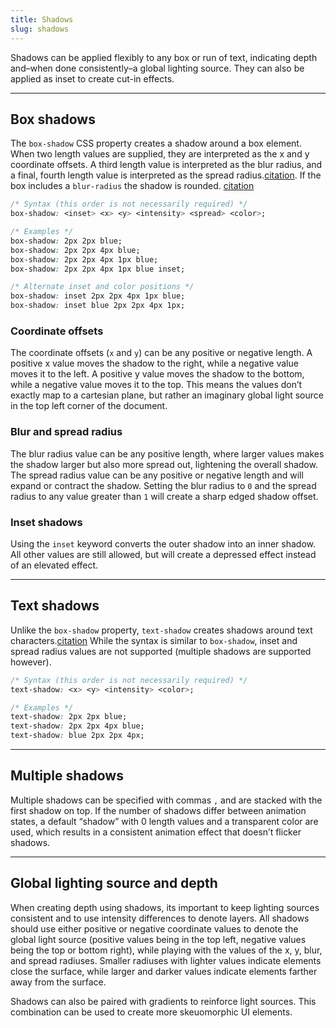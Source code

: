 ```yaml
---
title: Shadows
slug: shadows
---
```


<script>
  import Coordinates from "@examples/color-light/shadows/coordinates.svelte";
  import BlurSpread from "@examples/color-light/shadows/blur-spread.svelte";
  import Inset from "@examples/color-light/shadows/inset.svelte";
  import TextShadows from "@examples/color-light/shadows/text-shadows.svelte";
</script>

Shadows can be applied flexibly to any box or run of text, indicating depth and–when done consistently–a global lighting source. They can also be applied as inset to create cut-in effects.

---

## Box shadows

The `box-shadow` CSS property creates a shadow around a box element. When two length values are supplied, they are interpreted as the x and y coordinate offsets. A third length value is interpreted as the blur radius, and a final, fourth length value is interpreted as the spread radius.[citation](https://developer.mozilla.org/en-US/docs/Web/CSS/box-shadow#length). If the box includes a `blur-radius` the shadow is rounded. [citation](https://developer.mozilla.org/en-US/docs/Web/CSS/box-shadow)

```css
/* Syntax (this order is not necessarily required) */
box-shadow: <inset> <x> <y> <intensity> <spread> <color>;

/* Examples */
box-shadow: 2px 2px blue;
box-shadow: 2px 2px 4px blue;
box-shadow: 2px 2px 4px 1px blue;
box-shadow: 2px 2px 4px 1px blue inset;

/* Alternate inset and color positions */
box-shadow: inset 2px 2px 4px 1px blue;
box-shadow: inset blue 2px 2px 4px 1px;
```

### Coordinate offsets

The coordinate offsets (`x` and `y`) can be any positive or negative length. A positive x value moves the shadow to the right, while a negative value moves it to the left. A positive y value moves the shadow to the bottom, while a negative value moves it to the top. This means the values don’t exactly map to a cartesian plane, but rather an imaginary global light source in the top left corner of the document.

<Coordinates />

### Blur and spread radius

The blur radius value can be any positive length, where larger values makes the shadow larger but also more spread out, lightening the overall shadow. The spread radius value can be any positive or negative length and will expand or contract the shadow. Setting the blur radius to `0` and the spread radius to any value greater than `1` will create a sharp edged shadow offset.

<BlurSpread />

### Inset shadows

Using the `inset` keyword converts the outer shadow into an inner shadow. All other values are still allowed, but will create a depressed effect instead of an elevated effect.

<Inset />

---

## Text shadows

Unlike the `box-shadow` property, `text-shadow` creates shadows around text characters.[citation](https://developer.mozilla.org/en-US/docs/Web/CSS/text-shadow) While the syntax is similar to `box-shadow`, inset and spread radius values are not supported (multiple shadows are supported however).

```css
/* Syntax (this order is not necessarily required) */
text-shadow: <x> <y> <intensity> <color>;

/* Examples */
text-shadow: 2px 2px blue;
text-shadow: 2px 2px 4px blue;
text-shadow: blue 2px 2px 4px;
```

<TextShadows />

---

## Multiple shadows

Multiple shadows can be specified with commas `,` and are stacked with the first shadow on top. If the number of shadows differ between animation states, a default “shadow” with 0 length values and a transparent color are used, which results in a consistent animation effect that doesn’t flicker shadows.

---

## Global lighting source and depth

When creating depth using shadows, its important to keep lighting sources consistent and to use intensity differences to denote layers. All shadows should use either positive or negative coordinate values to denote the global light source (positive values being in the top left, negative values being the top or bottom right), while playing with the values of the x, y, blur, and spread radiuses. Smaller radiuses with lighter values indicate elements close the surface, while larger and darker values indicate elements farther away from the surface.

Shadows can also be paired with gradients to reinforce light sources. This combination can be used to create more skeuomorphic UI elements.
